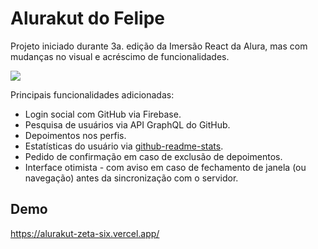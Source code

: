 # Alurakut do Felipe
Projeto iniciado durante 3a. edição da Imersão React da Alura, mas com mudanças no visual e acréscimo de funcionalidades.

![](https://alurakut-zeta-six.vercel.app/github_sunglasses_pink.svg)

Principais funcionalidades adicionadas:
 - Login social com GitHub via Firebase.
 - Pesquisa de usuários via API GraphQL do GitHub.
 - Depoimentos nos perfis.
 - Estatísticas do usuário via [github-readme-stats](https://github.com/anuraghazra/github-readme-stats).
 - Pedido de confirmação em caso de exclusão de depoimentos.
 - Interface otimista - com aviso em caso de fechamento de janela (ou navegação) antes da sincronização com o servidor.

## Demo
https://alurakut-zeta-six.vercel.app/
